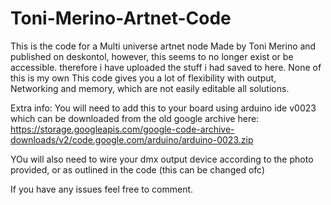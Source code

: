# Toni-Merino-Artnet-Code
This is the code for a Multi universe artnet node Made by Toni Merino and published on deskontol,  however, this seems to no longer exist or be accessible. therefore i have uploaded the stuff i had saved to here. None of this is my own
This code gives you a lot of flexibility with output, Networking and memory, which are not easily editable all solutions.

Extra info:
You will need to add this to your board using arduino ide v0023
which can be downloaded from the old google archive here: https://storage.googleapis.com/google-code-archive-downloads/v2/code.google.com/arduino/arduino-0023.zip

YOu will also need to wire your dmx output device according to the photo provided, or as outlined in the code (this can be changed ofc)

If you have any issues feel free to comment.
